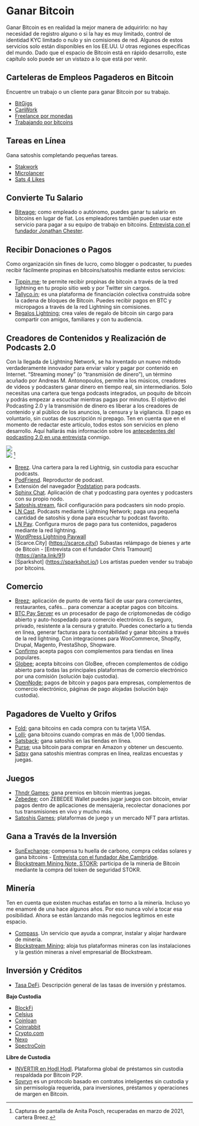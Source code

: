 # Ganar Bitcoin
Ganar Bitcoin es en realidad la mejor manera de adquirirlo: no hay necesidad de registro alguno o si la hay es muy limitado, control de identidad KYC limitado o nulo y sin comisiones de red. Algunos de estos servicios solo están disponibles en los EE.UU. U otras regiones específicas del mundo. Dado que el espacio de Bitcoin está en rápido desarrollo, este capítulo solo puede ser un vistazo a lo que está por venir.

## Carteleras de Empleos Pagaderos en Bitcoin
Encuentre un trabajo o un cliente para ganar Bitcoin por su trabajo.
* [BitGigs](https://bitgigs.com/)  
* [CanWork](https://www.canwork.io/)  
* [Freelance por monedas](https://freelanceforcoins.com/projects)  
* [Trabajando por bitcoins](https://workingforbitcoins.com/)  

## Tareas en Línea
Gana satoshis completando pequeñas tareas.
* [Stakwork](https://stakwork.com)  
* [Microlancer](https://microlancer.io/)  
* [Sats 4 Likes](https://www.sats4likes.com/)  

## Convierte Tu Salario
* [Bitwage](https://www.bitwage.com/); como empleado o autónomo, puedes ganar tu salario en bitcoins en lugar de fiat. Los empleadores también pueden usar este servicio para pagar a su equipo de trabajo en bitcoins. [Entrevista con el fundador Jonathan Chester](https://anita.link/106).

## Recibir Donaciones o Pagos
Como organización sin fines de lucro, como blogger o podcaster, tu puedes recibir fácilmente propinas en bitcoins/satoshis mediante estos servicios:

* [Tippin.me](https://tippin.me/); te permite recibir propinas de bitcoin a través de la tred lightning en tu propio sitio web y por Twitter sin cargos.  
* [Tallyco.in](https://tallyco.in/); es una plataforma de financiación colectiva construida sobre la cadena de bloques de Bitcoin. Puedes recibir pagos en BTC y micropagos a través de la red Lightning sin comisiones.
* [Regalos Lightning](https://lightning.gifts/); crea vales de regalo de bitcoin sin cargo para compartir con amigos, familiares y con tu audiencia.

## Creadores de Contenidos y Realización de Podcasts 2.0
Con la llegada de Lightning Network, se ha inventado un nuevo método verdaderamente innovador para enviar valor y pagar por contenido en Internet. “Streaming money” (o “transmisión de dinero”), un término acuñado por Andreas M. Antonopoulos, permite a los músicos, creadores de videos y podcasters ganar dinero en tiempo real, sin intermediarios. Solo necesitas una cartera que tenga podcasts integrados, un poquito de bitcoin y podrás empezar a escuchar mientras pagas por minutos. El objetivo del Podcasting 2.0 y la transmisión de dinero es liberar a los creadores de contenido y al público de los anuncios, la censura y la vigilancia. El pago es voluntario, sin cuotas de suscripción ni prepago. Ten en cuenta que en el momento de redactar este artículo, todos estos son servicios en pleno desarrollo. Aquí hallarás más información sobre los [antecedentes del podcasting 2.0 en una entrevista](https://anita.link/pod2) conmigo.

![](resources/_breez-podcast.png)  
![](resources/_breez-podcast-boost.png) [^78]

* [Breez](https://breez.technology/). Una cartera para la red Lightnig, sin custodia para escuchar podcasts.  
* [PodFriend](https://web.podfriend.com/). Reproductor de podcast.  
* Extensión del navegador [Podstation](https://podstation.github.io/) para podcasts.  
* [Sphinx Chat](https://sphinx.chat/). Aplicación de chat y podcasting para oyentes y podcasters con su propio nodo.  
* [Satoshis.stream](https://satoshis.stream/), fácil configuración para podcasters sin nodo propio.  
* [LN Cast](https://lncast.com/). Podcasts mediante Lightning Network; paga una pequeña cantidad de satoshis y dona para escuchar tu podcast favorito.  
* [LN Pay](https://lnpay.co/). Configura muros de pago para tus contenidos, pagaderos mediante la red lightning.  
* [WordPress Lightning Paywall](https://btcpaywall.com)  
* [Scarce.City] (https://scarce.city/) Subastas relámpago de bienes y arte de Bitcoin - [Entrevista con el fundador Chris Tramount] (https://anita.link/91)
* [Sparkshot] (https://sparkshot.io/) Los artistas pueden vender su trabajo por bitcoins.

## Comercio
* [Breez](https://breez.technology/#business); aplicación de punto de venta fácil de usar para comerciantes, restaurantes, cafés… para comenzar a aceptar pagos con bitcoins.
* [BTC Pay Server](https://btcpayserver.org/) es un procesador de pago de criptomonedas de código abierto y auto-hospedado para comercio electrónico. Es seguro, privado, resistente a la censura y gratuito. Puedes conectarlo a tu tienda en línea, generar facturas para tu contabilidad y ganar bitcoins a través de la red lightning. Con integraciones para WooCommerce, Shopify, Drupal, Magento, PrestaShop, Shopware.  
* [Confirmo](https://confirmo.net/) acepta pagos con complementos para tiendas en línea populares.  
* [Globee](https://globee.com/); acepta bitcoins con GloBee, ofrecen complementos de código abierto para todas las principales plataformas de comercio electrónico por una comisión (solución bajo custodia).
* [OpenNode](https://www.opennode.com/); pagos de bitcoin y pagos para empresas, complementos de comercio electrónico, páginas de pago alojadas (solución bajo custodia).

## Pagadores de Vuelto y Grifos
* [Fold](https://foldapp.com/); gana bitcoins en cada compra con tu tarjeta VISA.  
* [Lolli](https://www.lolli.com/); gana bitcoins cuando compras en más de 1,000 tiendas.  
* [Satsback](https://satsback.com); gana satoshis en las tiendas en línea.  
* [Purse](https://purse.io); usa bitcoin para comprar en Amazon y obtener un descuento.
* [Satsy](https://satsy.com/) gana satoshis mientras compras en línea, realizas encuestas y juegas.

## Juegos
* [Thndr Games](https://thndr.games/games); gana premios en bitcoin mientras juegas.  
* [Zebedee](https://zebedee.io/); con ZEBEDEE Wallet puedes jugar juegos con bitcoin, enviar pagos dentro de aplicaciones de mensajería, recolectar donaciones por tus transmisiones en vivo y mucho más.
* [Satoshis Games](https://satoshis.games/); plataformas de juego y un mercado NFT para artistas.

## Gana a Través de la Inversión
* [SunExchange](https://thesunexchange.com/); compensa tu huella de carbono, compra celdas solares y gana bitcoins - [Entrevista con el fundador Abe Cambridge](https://anita.link/104).  
* [Blockstream Mining Note, STOKR](https://blockstream.com/finance/bmn/); participa de la minería de Bitcoin mediante la compra del token de seguridad STOKR.  

## Minería
Ten en cuenta que existen muchas estafas en torno a la minería. Incluso yo me enamoré de una hace algunos años. Por eso nunca volví a tocar esa posibilidad. Ahora se están lanzando más negocios legítimos en este espacio.

* [Compass](https://compassmining.io/). Un servicio que ayuda a comprar, instalar y alojar hardware de minería.
* [Blockstream Mining](https://blockstream.com/mining/); aloja tus plataformas mineras con las instalaciones y la gestión mineras a nivel empresarial de Blockstream.

## Inversión y Créditos
* [Tasa DeFi](https://defirate.com/). Descripción general de las tasas de inversión y préstamos.  

**Bajo Custodia**
* [BlockFi](https://blockfi.com/)  
* [Celsius](https://celsius.network/borrow-dollars-using-crypto-as-collateral/)  
* [Coinloan](https://coinloan.io/)  
* [Coinrabbit](https://coinrabbit.io/)  
* [Crypto.com](https://crypto.com/earn)  
* [Nexo](https://nexo.io/borrow)  
* [SpectroCoin](https://spectrocoin.com/)  

**Libre de Custodia**
* [INVERTIR en Hodl Hodl](https://lend.hodlhodl.com/). Plataforma global de préstamos sin custodia respaldada por Bitcoin P2P.
* [Sovryn](https://sovryn.app) es un protocolo basado en contratos inteligentes sin custodia y sin permisología requerida, para inversiones, préstamos y operaciones de margen en Bitcoin.

[^78]: Capturas de pantalla de Anita Posch, recuperadas en marzo de 2021, cartera Breez.  
